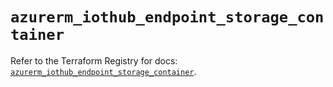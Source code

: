 # `azurerm_iothub_endpoint_storage_container`

Refer to the Terraform Registry for docs: [`azurerm_iothub_endpoint_storage_container`](https://registry.terraform.io/providers/hashicorp/azurerm/3.89.0/docs/resources/iothub_endpoint_storage_container).
